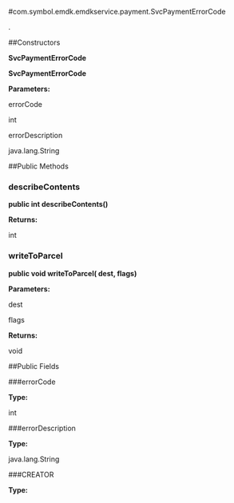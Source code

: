 #com.symbol.emdk.emdkservice.payment.SvcPaymentErrorCode

.



##Constructors

**SvcPaymentErrorCode**



**SvcPaymentErrorCode**



**Parameters:**

errorCode



int

errorDescription



java.lang.String

##Public Methods

### describeContents

**public int describeContents()**



**Returns:**

int

### writeToParcel

**public void writeToParcel( dest,  flags)**



**Parameters:**

dest

flags

**Returns:**

void

##Public Fields

###errorCode



**Type:**

int

###errorDescription



**Type:**

java.lang.String

###CREATOR



**Type:**

<any>

